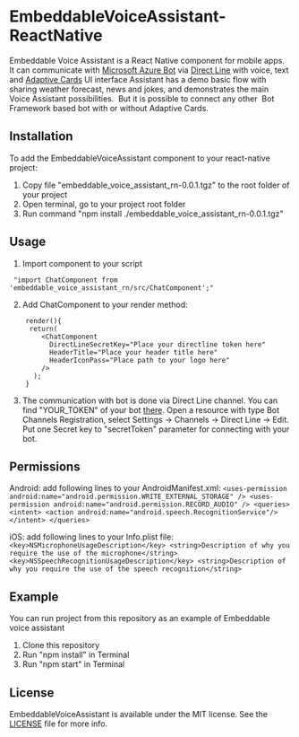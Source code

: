 # EmbeddableVoiceAssistant-ReactNative
Embeddable Voice Assistant is a React Native component for mobile apps. It can communicate with [Microsoft Azure Bot](https://dev.botframework.com) via [Direct Line](https://docs.microsoft.com/en-us/azure/bot-service/bot-service-channel-directline?view=azure-bot-service-4.0) with voice, text  and [Adaptive Cards](https://adaptivecards.io)  UI interface 
Assistant has a demo basic flow with sharing weather forecast, news and jokes, and demonstrates the main Voice Assistant possibilities.  But it is possible to connect any other  Bot Framework based bot with or without Adaptive Cards.

## Installation
To add the EmbeddableVoiceAssistant component to your react-native project:
1. Copy file "embeddable_voice_assistant_rn-0.0.1.tgz" to the root folder of your project
2. Open terminal, go to your project root folder
3. Run command "npm install ./embeddable_voice_assistant_rn-0.0.1.tgz" 

## Usage
1. Import component to your script
```
 "import ChatComponent from 'embeddable_voice_assistant_rn/src/ChatComponent';"
 ```
2. Add ChatComponent to your render method:
```
    render(){
     return(  
        <ChatComponent 
          DirectLineSecretKey="Place your directline token here"
          HeaderTitle="Place your header title here"
          HeaderIconPass="Place path to your logo here"
        />
      );
    }
```
3. The communication with bot is done via Direct Line channel. You can find "YOUR_TOKEN" of your bot [there](https://portal.azure.com/#home). 
   Open a resource with type Bot Channels Registration, select Settings -> Channels -> Direct Line -> Edit. Put one Secret key to "secretToken" parameter for connecting with your bot.

## Permissions
Android: 
    add following lines to your AndroidManifest.xml:
    ```
        <uses-permission android:name="android.permission.WRITE_EXTERNAL_STORAGE" />
        <uses-permission android:name="android.permission.RECORD_AUDIO" />
        <queries>
            <intent>
                <action android:name="android.speech.RecognitionService"/>
            </intent>
        </queries>
    ```

iOS:
    add following lines to your Info.plist file:
    ```
        <key>NSMicrophoneUsageDescription</key>
        <string>Description of why you require the use of the microphone</string>
        <key>NSSpeechRecognitionUsageDescription</key>
        <string>Description of why you require the use of the speech recognition</string>
    ```

## Example
You can run project from this repository as an example of Embeddable voice assistant
1. Clone this repository 
2. Run "npm install" in Terminal
3. Run "npm start" in Terminal

## License
EmbeddableVoiceAssistant is available under the MIT license. See the [LICENSE](/LICENSE) file for more info.
